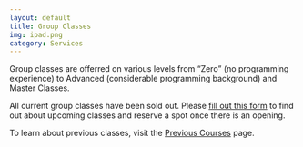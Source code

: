 ```yaml
---
layout: default
title: Group Classes
img: ipad.png
category: Services
---
```


Group classes are offerred on various levels from <q>Zero</q> (no programming experience) to Advanced (considerable programming background) and Master Classes.

All current group classes have been sold out. Please <a href="">fill out this form</a> to find out about upcoming classes and reserve a spot once there is an opening.

To learn about previous classes, visit the <a href="">Previous Courses</a> page.
